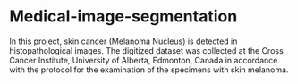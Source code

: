 # Medical-image-segmentation
In this project, skin cancer (Melanoma Nucleus) is detected in histopathological images. The digitized dataset was collected at the Cross Cancer Institute, University of Alberta, Edmonton, Canada in accordance with the protocol for the examination of the specimens with skin melanoma.
